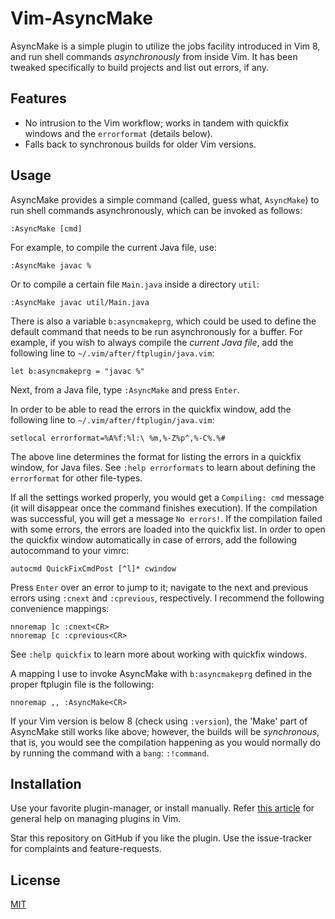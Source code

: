 # Vim-AsyncMake

AsyncMake is a simple plugin to utilize the jobs facility introduced in Vim 8, and run shell commands _asynchronously_ from inside Vim.
It has been tweaked specifically to build projects and list out errors, if any.

## Features

* No intrusion to the Vim workflow; works in tandem with quickfix windows and the `errorformat` (details below).
* Falls back to synchronous builds for older Vim versions.

## Usage

AsyncMake provides a simple command (called, guess what, `AsyncMake`) to run shell commands asynchronously, which can be invoked as follows:
```vim
:AsyncMake [cmd]
```
For example, to compile the current Java file, use:
```vim
:AsyncMake javac %
```
Or to compile a certain file `Main.java` inside a directory `util`:
```vim
:AsyncMake javac util/Main.java
```

There is also a variable `b:asyncmakeprg`, which could be used to define the default command that needs to be run asynchronously for a buffer.
For example, if you wish to always compile the _current Java file_, add the following line to `~/.vim/after/ftplugin/java.vim`:
```vim
let b:asyncmakeprg = "javac %"
```
Next, from a Java file, type `:AsyncMake` and press `Enter`.

In order to be able to read the errors in the quickfix window, add the following line to `~/.vim/after/ftplugin/java.vim`:
```vim
setlocal errorformat=%A%f:%l:\ %m,%-Z%p^,%-C%.%#
```
The above line determines the format for listing the errors in a quickfix window, for Java files. See `:help errorformats` to learn about defining the `errorformat` for other file-types.

If all the settings worked properly, you would get a `Compiling: cmd` message (it will disappear once the command finishes execution).
If the compilation was successful, you will get a message `No errors!`.
If the compilation failed with some errors, the errors are loaded into the quickfix list.
In order to open the quickfix window automatically in case of errors, add the following autocommand to your vimrc:
```vim
autocmd QuickFixCmdPost [^l]* cwindow
```

Press `Enter` over an error to jump to it; navigate to the next and previous errors using `:cnext` and `:cprevious`, respectively.
I recommend the following convenience mappings:
```vim
nnoremap ]c :cnext<CR>
nnoremap [c :cprevious<CR>
```
See `:help quickfix` to learn more about working with quickfix windows.

A mapping I use to invoke AsyncMake with `b:asyncmakeprg` defined in the proper ftplugin file is the following:
```vim
nnoremap ,, :AsyncMake<CR>
```

If your Vim version is below 8 (check using `:version`), the 'Make' part of AsyncMake still works like above; however, the builds will be _synchronous_, that is, you would see the compilation happening as you would normally do by running the command with a `bang`: `:!command`.

## Installation

Use your favorite plugin-manager, or install manually.
Refer [this article](https://gist.github.com/manasthakur/ab4cf8d32a28ea38271ac0d07373bb53)
for general help on managing plugins in Vim.

Star this repository on GitHub if you like the plugin.
Use the issue-tracker for complaints and feature-requests.

## License

[MIT](LICENSE)


